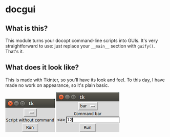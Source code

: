 # docgui

## What is this?

This module turns your docopt command-line scripts into GUIs.
It's very straightforward to use: just replace your `__main__` section with `guify()`.
That's it.

## What does it look like?
This is made with Tkinter, so you'll have its look and feel.
To this day, I have made no work on appearance, so it's plain basic.

![Guified script look, no command](samples/screenshot1.png)
![Guified script look, command `foo`](samples/screenshot2.png)
